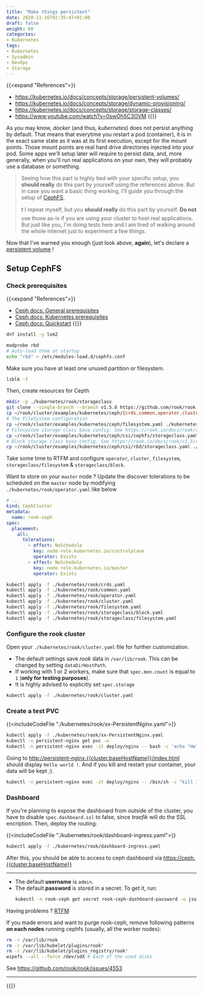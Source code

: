 ```yaml
---
title: "Make things persistent"
date: 2020-11-16T02:35:47+01:00
draft: false
weight: 60
categories:
- Kubernetes
tags:
- Kubernetes
- Sysadmin
- DevOps
- Storage
---
```


{{<expand "References">}}
* <https://kubernetes.io/docs/concepts/storage/persistent-volumes/>
* <https://kubernetes.io/docs/concepts/storage/dynamic-provisioning/>
* <https://kubernetes.io/docs/concepts/storage/storage-classes/>
* <https://www.youtube.com/watch?v=0swOh5C3OVM>
{{</expand>}}

As you may know, *docker* (and thus, *kubernetes*) does not persist anything by default. That means that everytime you restart a pod (container), it is in the exact same state as it was at its first execution, except for the mount points. Those mount points are real hard drive directories injected into your pod. Some apps we'll setup later will require to persist data, and, more generally, when you'll run real applications on your own, they will probably use a database or something.

> Seeing how this part is highly tied with your specific setup, you **should really** do this part by yourself using the references above. But in case you want a basic thing working, I'll guide you through the setup of [CephFS]().
>
> :exclamation: I repeat myself, but you **should really** do this part by yourself. **Do not** use those as-is if you are using your cluster to host real applications. But just like you, I'm doing tests here and I am tired of walking around the whole internet just to experiment a few things.

Now that I've warned you enough (just look above, **again**), let's declare a [persistent volume](https://kubernetes.io/docs/concepts/storage/persistent-volumes/) !

## Setup CephFS

### Check prerequisites

{{<expand "References">}}
 * [Ceph docs: General prerequisites](https://rook.io/docs/rook/v1.5/ceph-prerequisites.html)
 * [Ceph docs: Kubernetes prerequisites](https://rook.io/docs/rook/v1.5/k8s-pre-reqs.html)
 * [Ceph docs: Quickstart](https://rook.io/docs/rook/v1.5/ceph-quickstart.html)
{{</expand>}}

<!-- TODO: Mention in intro about free disk -->

```sh
dnf install -y lvm2
```

```sh
modprobe rbd
# Auto-load them at startup
echo "rbd" > /etc/modules-load.d/cephfs.conf
```

Make sure you have at least one unused partition or filesystem.

```sh
lsblk -f
```

Then, create resources for Cepth

```sh
mkdir -p ./kubernetes/rook/storageclass
git clone --single-branch --branch v1.5.6 https://github.com/rook/rook.git ~/rook
cp ~/rook/cluster/examples/kubernetes/ceph/{crds,common,operator,cluster}.yaml ./kubernetes/rook
# The FileSystem configuration
cp ~/rook/cluster/examples/kubernetes/ceph/filesystem.yaml ./kubernetes/rook/filesystem.yaml
# Filesystem storage class base config. See https://rook.io/docs/rook/v1.5/ceph-filesystem.html
cp ~/rook/cluster/examples/kubernetes/ceph/csi/cephfs/storageclass.yaml ./kubernetes/rook/storageclass/filesystem.yaml
# Block storage class base config. See https://rook.io/docs/rook/v1.5/ceph-block.html
cp ~/rook/cluster/examples/kubernetes/ceph/csi/rbd/storageclass.yaml ./kubernetes/rook/storageclass/block.yaml
```

Take some time to RTFM and configure `operator`, `cluster`, `filesystem`, `storageclass/filesystem` & `storageclass/block`.

Want to store on your `master` node ? Update the discover tolerations to be scheduled on the `master` node by modifying `./kubernetes/rook/operator.yaml` like below

```yaml
# ...
kind: CephCluster
metadata:
  name: rook-ceph
spec:
  placement:
    all: 
      tolerations:
        - effect: NoSchedule
          key: node-role.kubernetes.io/controlplane
          operator: Exists
        - effect: NoSchedule
          key: node-role.kubernetes.io/master
          operator: Exists
```

```sh
kubectl apply -f ./kubernetes/rook/crds.yaml
kubectl apply -f ./kubernetes/rook/common.yaml
kubectl apply -f ./kubernetes/rook/operator.yaml
kubectl apply -f ./kubernetes/rook/cluster.yaml
kubectl apply -f ./kubernetes/rook/filesystem.yaml
kubectl apply -f ./kubernetes/rook/storageclass/block.yaml
kubectl apply -f ./kubernetes/rook/storageclass/filesystem.yaml
```

### Configure the rook cluster

Open your `./kubernetes/rook/cluster.yaml` file for further customization.

* The default settings save *rook* data in `/var/lib/rook`. This can be changed by setting `dataDirHostPath`.
* If working with 1 or 2 workers, make sure that `spec.mon.count` is equal to `1` (**only for testing purposes**).
* It is highly advised to explicitly set `spec.storage`

```sh
kubectl apply -f ./kubernetes/rook/cluster.yaml
```

### Create a test PVC

{{<includeCodeFile "./kubernetes/rook/xx-PersistentNginx.yaml">}}

```sh
kubectl apply -f ./kubernetes/rook/xx-PersistentNginx.yaml
kubectl -n persistent-nginx get pvc -w
kubectl -n persistent-nginx exec -it deploy/nginx -- bash -c 'echo "Hello world !" | tee /usr/share/nginx/html/index.html'
```

Going to <http://persistent-nginx.{{cluster.baseHostName}}/index.html> should display `Hello world !`. And if you kill and restart your container, your data will be kept ;).

```sh
kubectl -n persistent-nginx exec -it deploy/nginx -- /bin/sh -c "kill 1"
```

### Dashboard

If you're planning to expose the dashboard from outside of the cluster, you have to disable `spec.dashboard.ssl` to false, since *traefik* will do the SSL encription. Then, deploy the routing:

{{<includeCodeFile "./kubernetes/rook/dashboard-ingress.yaml">}}

```sh
kubectl apply -f ./kubernetes/rook/dashboard-ingress.yaml
```

After this, you should be able to access to ceph dashboard via <https://ceph.{{cluster.baseHostName}}>

---

* The default **username** is `admin`.
* The default **password** is stored in a secret. To get it, run:
  ```sh
  kubectl -n rook-ceph get secret rook-ceph-dashboard-password -o jsonpath="{['data']['password']}" | base64 --decode && echo
  ```

<!-- This monitor requires a single CRD from CoreOS prometheus

```sh
kubectl apply -f https://raw.githubusercontent.com/prometheus-operator/kube-prometheus/master/manifests/setup/prometheus-operator-0servicemonitorCustomResourceDefinition.yaml
``` -->

Having problems ? [RTFM](https://rook.io/docs/rook/v1.5/ceph-toolbox.html)



If you made errors and want to purge rook-ceph, remove following patterns **on each nodes** running cephfs (usually, all the worker nodes):

```sh
rm -r /var/lib/rook
rm -r /var/lib/kubelet/plugins/rook*
rm -r /var/lib/kubelet/plugins_registry/rook*
wipefs --all --force /dev/sdX # Each of the used disks
```

See https://github.com/rook/rook/issues/4553

---

{{<commitAdvice>}}
